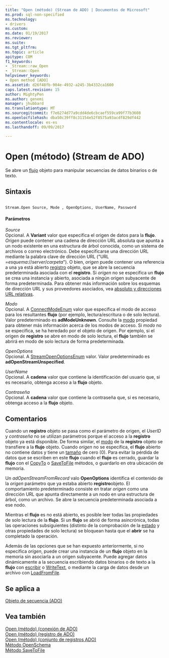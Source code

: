 ```yaml
---
title: "Open (método) (Stream de ADO) | Documentos de Microsoft"
ms.prod: sql-non-specified
ms.technology:
- drivers
ms.custom: 
ms.date: 01/19/2017
ms.reviewer: 
ms.suite: 
ms.tgt_pltfrm: 
ms.topic: article
apitype: COM
f1_keywords:
- _Stream::raw_Open
- _Stream::Open
helpviewer_keywords:
- Open method [ADO]
ms.assetid: d26f48fb-904e-4932-a245-3b4332ca1600
caps.latest.revision: 15
author: MightyPen
ms.author: genemi
manager: jhubbard
ms.translationtype: MT
ms.sourcegitcommit: f7e6274d77a9cdd4de6cbcaef559ca99f77b3608
ms.openlocfilehash: dba50c39ff8c31154e52f8575a93acdf829df442
ms.contentlocale: es-es
ms.lasthandoff: 09/09/2017

---
```

# <a name="open-method-ado-stream"></a>Open (método) (Stream de ADO)
Se abre un [flujo](../../../ado/reference/ado-api/stream-object-ado.md) objeto para manipular secuencias de datos binarios o de texto.  
  
## <a name="syntax"></a>Sintaxis  
  
```  
  
Stream.Open Source, Mode , OpenOptions, UserName, Password  
```  
  
#### <a name="parameters"></a>Parámetros  
 *Source*  
 Opcional. A **Variant** valor que especifica el origen de datos para la **flujo**. *Origen* puede contener una cadena de dirección URL absoluta que apunta a un nodo existente en una estructura de árbol conocida, como un sistema de archivos o correo electrónico. Debe especificarse una dirección URL mediante la palabra clave de dirección URL ("URL =*esquema*://*server*/*carpeta*"). O bien, *origen* puede contener una referencia a una ya está abierto [registro](../../../ado/reference/ado-api/record-object-ado.md) objeto, que se abre la secuencia predeterminada asociada con el **registro**. Si *origen* no se especifica un **flujo** se crea una instancia y abierto, asociada a ningún origen subyacente de forma predeterminada. Para obtener más información sobre los esquemas de dirección URL y sus proveedores asociados, vea [absoluto y direcciones URL relativas](../../../ado/guide/data/absolute-and-relative-urls.md).  
  
 *Modo*  
 Opcional. A [ConnectModeEnum](../../../ado/reference/ado-api/connectmodeenum.md) valor que especifica el modo de acceso para los resultantes **flujo** (por ejemplo, lectura/escritura o de solo lectura). Valor predeterminado es **adModeUnknown**. Consulte la [modo](../../../ado/reference/ado-api/mode-property-ado.md) propiedad para obtener más información acerca de los modos de acceso. Si *modo* no se especifica, se ha heredado por el objeto de origen. Por ejemplo, si el origen de **registro** se abre en modo de solo lectura, el **flujo** también se abrirá en modo de solo lectura de forma predeterminada.  
  
 *OpenOptions*  
 Opcional. A [StreamOpenOptionsEnum](../../../ado/reference/ado-api/streamopenoptionsenum.md) valor. Valor predeterminado es **adOpenStreamUnspecified**.  
  
 *UserName*  
 Opcional. A **cadena** valor que contiene la identificación del usuario que, si es necesario, obtenga acceso a la **flujo** objeto.  
  
 *Contraseña*  
 Opcional. A **cadena** valor que contiene la contraseña que, si es necesario, obtenga acceso a la **flujo** objeto.  
  
## <a name="remarks"></a>Comentarios  
 Cuando un **registro** objeto se pasa como el parámetro de origen, el *UserID* y *contraseña* no se utilizan parámetros porque el acceso a la **registro** objeto ya está disponible. De forma similar, el [modo](../../../ado/reference/ado-api/mode-property-ado.md) de la **registro** objeto se transfiere a la **flujo** objeto. Cuando *origen* no se especifica, el **flujo** abierto no contiene datos y tiene un [tamaño](../../../ado/reference/ado-api/size-property-ado-stream.md) de cero (0). Para evitar la pérdida de datos que se escriben en este **flujo** cuando el **flujo** es cerrado, guardar la **flujo** con el [CopyTo](../../../ado/reference/ado-api/copyto-method-ado.md) o [ SaveToFile](../../../ado/reference/ado-api/savetofile-method.md) métodos, o guardarlo en otra ubicación de memoria.  
  
 Un *adOpenStreamFromRecord* valo **OpenOptions** identifica el contenido de la *origen* parámetro que ya estaba abierto **registro**objeto. El comportamiento predeterminado consiste en tratar *origen* como una dirección URL que apunta directamente a un nodo en una estructura de árbol, como un archivo. Se abre la secuencia predeterminada asociada a ese nodo.  
  
 Mientras el **flujo** es no está abierto, es posible leer todas las propiedades de solo lectura de la **flujo**. Si un **flujo** se abrió de forma asincrónica, todas las operaciones subsiguientes (distinto de la comprobación de la [estado](../../../ado/reference/ado-api/state-property-ado.md) y otras propiedades de solo lectura) se bloquean hasta que el **abrir** se ha completado la operación.  
  
 Además de las opciones que se han expuesto anteriormente, si no especifica *origen*, puede crear una instancia de un **flujo** objeto en la memoria sin asociarla a un origen subyacente. Puede agregar datos dinámicamente a la secuencia escribiendo datos binarios o de texto a la **flujo** con [escribir](../../../ado/reference/ado-api/write-method.md) o [WriteText](../../../ado/reference/ado-api/writetext-method.md), o mediante la carga de datos desde un archivo con [ LoadFromFile](../../../ado/reference/ado-api/loadfromfile-method-ado.md).  
  
## <a name="applies-to"></a>Se aplica a  
 [Objeto de secuencia (ADO)](../../../ado/reference/ado-api/stream-object-ado.md)  
  
## <a name="see-also"></a>Vea también  
 [Open (método) (conexión de ADO)](../../../ado/reference/ado-api/open-method-ado-connection.md)   
 [Open (método) (registro de ADO)](../../../ado/reference/ado-api/open-method-ado-record.md)   
 [Open (método) (conjunto de registros ADO)](../../../ado/reference/ado-api/open-method-ado-recordset.md)   
 [Método OpenSchema](../../../ado/reference/ado-api/openschema-method.md)   
 [Método SaveToFile](../../../ado/reference/ado-api/savetofile-method.md)
